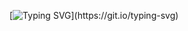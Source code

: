 [![Typing SVG](https://readme-typing-svg.demolab.com/?lines=你好，世界!+我係嚟自廣州嘅李兆智。;歡迎嚟訪我嘅+GitHub+專頁！;請訪問+https://mrlizhaozhi.github.io+獲取資訊。;全棧+Web+應用程式設計與開發;資料分析與報表自動化工具;實用高效辦公資源管理系統;資訊管理與業務決策系統;数碼藝術和設計+AI+創作技術;)](https://git.io/typing-svg)

<!--
### Hi there 👋

**mrlizhaozhi/mrlizhaozhi** is a ✨ _special_ ✨ repository because its `README.md` (this file) appears on your GitHub profile.

Here are some ideas to get you started:

- 🔭 I’m currently working on ...
- 🌱 I’m currently learning ...
- 👯 I’m looking to collaborate on ...
- 🤔 I’m looking for help with ...
- 💬 Ask me about ...
- 📫 How to reach me: ...
- 😄 Pronouns: ...
- ⚡ Fun fact: ...
-->
